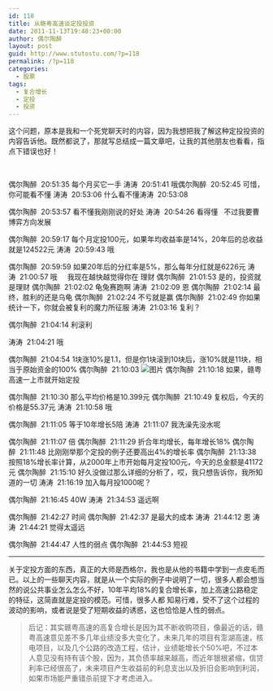 ```yaml
---
id: 118
title: 从赣粤高速谈定投投资
date: 2011-11-13T19:48:23+00:00
author: 偶尔陶醉
layout: post
guid: http://www.stutostu.com/?p=118
permalink: /?p=118
categories:
  - 股票
tags:
  - 复合增长
  - 定投
  - 投资
---
```


这个问题，原本是我和一个死党聊天时的内容，因为我想把我了解这种定投投资的内容告诉他。既然都说了，那就写总结成一篇文章吧，让我的其他朋友也看看，指点下错误也好！



&nbsp;

偶尔陶醉  20:51:35
每个月买它一手
涛涛  20:51:41
哦偶尔陶醉  20:52:45
可惜，你可能看不懂
涛涛  20:53:06
什么看不懂涛涛  20:53:08

偶尔陶醉  20:53:57
看不懂我刚刚说的好处
涛涛  20:54:26
看得懂   不过我要曹博弈方向发展

偶尔陶醉  20:59:17
每个月定投100元，如果年均收益率是14%，20年后的总收益就是124522元
涛涛  20:59:43
哦


偶尔陶醉  20:59:59
如果20年后的分红率是5%，那么每年分红就是6226元
涛涛  21:00:57
哦     我现在越快越觉得你在
理财
偶尔陶醉  21:01:53
是的，投资就是理财
偶尔陶醉  21:02:02
龟兔赛跑啊
涛涛  21:02:09
恩
偶尔陶醉  21:02:14
最终，胜利的还是乌龟
偶尔陶醉  21:02:24
不亏就是赢
偶尔陶醉  21:02:49
你如果统计一下，你就会被复利的魔力所征服
涛涛  21:03:16
复利？

偶尔陶醉  21:04:14
利滚利

涛涛  21:04:21
哦


偶尔陶醉  21:04:54
1块涨10%是1.1，但是你1块滚到10块后，涨10%就是11块，相当于原始资金的100%
偶尔陶醉  21:10:03
![图片](http://b67.photo.store.qq.com/http_imgload.cgi?/rurl4_b=4b4acb1f15ec210bef9314d6e2f34faf9771f1a02683d8a3e409abb78fc66092bafe186db3a19e1e912fc829200c5d9ba5b8a82d4d2f73ddec8f925f6716f8698a9e34b05cbc44a882a9d104d8ee45b322c6e0ac&a=58&b=67)
偶尔陶醉  21:10:18
如果，赣粤高速一上市就开始定投

偶尔陶醉  21:10:30
那么平均价格是10.399元
偶尔陶醉  21:10:49
复权后，今天的价格是55.37元
涛涛  21:10:58
哦


偶尔陶醉  21:11:05
等于10年增长5陪
涛涛  21:11:07
我洗澡先没水呢


偶尔陶醉  21:11:07
倍
偶尔陶醉  21:11:29
折合年均增长，每年增长18%
偶尔陶醉  21:11:48
比刚刚举那个定投的例子还要高出4%的增长率
偶尔陶醉  21:13:38
按照18%增长率计算，从2000年上市开始每月定投100元，今天的总金额是41172元
偶尔陶醉  21:15:10
好久没做过那么详细的分析了，哎，我只想告诉你，我所知道的一切
涛涛  21:16:19
加入每月投1000呢？


偶尔陶醉  21:16:45
40W
涛涛  21:34:53
遥远啊


偶尔陶醉  21:42:27
时间
偶尔陶醉  21:42:37
是最大的成本
涛涛  21:44:12
恩
涛涛  21:44:21
觉得太遥远


偶尔陶醉  21:44:47
人性的弱点
偶尔陶醉  21:44:53
短视


----

关于定投方面的东西，真正的大师是西格尔，我也是从他的书籍中学到一点皮毛而已。以上的一些聊天内容，就是从一个实际的例子中说明了一切，很多人都会想当然的说公共事业怎么怎么不好，10年平均18%的复合增长率，加上高速公路稳定的特征，这简直就是定投的模范。可惜，很多人都 知易行难，受不了这个过程的波动的影响，或者说是受了短期收益的诱惑，这也恰恰是人性的弱点。

>  后记：其实赣粤高速的高复合增长是因为其不断收购项目，像最近的话，赣粤高速意见差不多几年业绩没多大变化了，未来几年的项目有澎湖高速，核电项目，以及几个公路的改造工程，估计，业绩能增长个50%吧，不过本人意见没有持有该个股，因为，其负债率越来越高，而近年银根紧缩，信贷利率已经很高了，未来项目产生收益前的利息支出以及折旧会影响到利润，如果市场能严重错杀前提下才考虑进入。